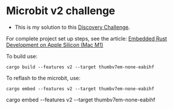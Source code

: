 # Microbit v2 challenge

* This is my solution to this [Discovery Challenge](https://docs.rust-embedded.org/discovery/microbit/05-led-roulette/the-challenge.html). 

For complete project set up steps, see the article:  [Embedded Rust Development on Apple Silicon (Mac M1)](https://rustassured.com/embedded-rust-development-on-apple-silicon-mac-m1/)

To build use:

```
cargo build --features v2 --target thumbv7em-none-eabihf
```

To reflash to the microbit, use:

```
cargo embed --features v2 --target thumbv7em-none-eabihf
```

cargo embed --features v2 --target thumbv7em-none-eabihf


